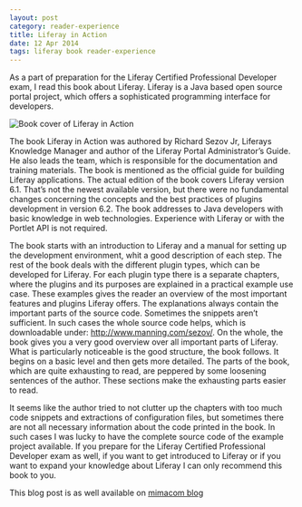 ```yaml
---
layout: post
category: reader-experience
title: Liferay in Action
date: 12 Apr 2014
tags: liferay book reader-experience
---
```


As a part of preparation for the Liferay Certified Professional Developer exam, I read this book about Liferay. Liferay is a Java based open source portal project, which offers a sophisticated programming interface for developers.

<div class="inline-img-left">
    <img src="http://www.manning.com/sezov/sezov_cover150.jpg" alt="Book cover of Liferay in Action"/>
</div>

The book Liferay in Action was authored by Richard Sezov Jr, Liferays Knowledge Manager and author of the Liferay Portal Administrator’s Guide. He also leads the team, which is responsible for the documentation and training materials. The book is mentioned as the official guide for building Liferay applications. The actual edition of the book covers Liferay version 6.1. That’s not the newest available version, but there were no fundamental changes concerning the concepts and the best practices of plugins development in version 6.2. The book addresses to Java developers with basic knowledge in web technologies. Experience with Liferay or with the Portlet API is not required.

The book starts with an introduction to Liferay and a manual for setting up the development environment, whit a good description of each step. The rest of the book deals with the different plugin types, which can be developed for Liferay. For each plugin type there is a separate chapters, where the plugins and its purposes are explained in a practical example use case. These examples gives the reader an overview of the most important features and plugins Liferay offers. The explanations always contain the important parts of the source code. Sometimes the snippets aren’t sufficient. In such cases the whole source code helps, which is downloadable under: http://www.manning.com/sezov/.
On the whole, the book gives you a very good overview over all important parts of Liferay. What is particularly noticeable is the good structure, the book follows. It begins on a basic level and then gets more detailed. The parts of the book, which are quite exhausting to read, are peppered by some loosening sentences of the author. These sections make the exhausting parts easier to read.

It seems like the author tried to not clutter up the chapters with too much code snippets and extractions of configuration files, but sometimes there are not all necessary information about the code printed in the book. In such cases I was lucky to have the complete source code of the example project available. If you prepare for the Liferay Certified Professional Developer exam as well, if you want to get introduced to Liferay or if you want to expand your knowledge about Liferay I can only recommend this book to you.


This blog post is as well available on [mimacom blog](http://blog.mimacom.com/)
